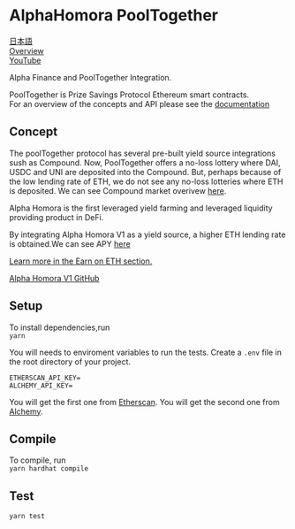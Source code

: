 # AlphaHomora PoolTogether

[日本語](docs/ja/README_JA.md)  
[Overview](docs/en/overview.md)  
[YouTube](https://www.youtube.com/watch?v=viwcBIKxW-s)

Alpha Finance and PoolTogether Integration.

PoolTogether is Prize Savings Protocol Ethereum smart contracts.  
For an overview of the concepts and API please see the [documentation](https://docs.pooltogether.com/)

## Concept

The poolTogether protocol has several pre-built yield source integrations sush as Compound. Now, PoolTogether offers a no-loss lottery where DAI, USDC and UNI are deposited into the Compound. But, perhaps because of the low lending rate of ETH, we do not see any no-loss lotteries where ETH is deposited. We can see Compound market overivew [here](https://compound.finance/markets).

Alpha Homora is the first leveraged yield farming and leveraged liquidity providing product in DeFi.

By integrating Alpha Homora V1 as a yield source, a higher ETH lending rate is obtained.We can see APY [here](https://homora.alphafinance.io/earn)

[Learn more in the Earn on ETH section.](https://alphafinancelab.gitbook.io/alpha-homora/#earn-on-eth)

[Alpha Homora V1 GitHub](https://github.com/AlphaFinanceLab/alphahomora)

## Setup

To install dependencies,run  
`yarn`

You will needs to enviroment variables to run the tests.
Create a `.env` file in the root directory of your project.

```
ETHERSCAN_API_KEY=
ALCHEMY_API_KEY=
```

You will get the first one from [Etherscan](https://etherscan.io/).
You will get the second one from [Alchemy](https://dashboard.alchemyapi.io/).

## Compile

To compile, run  
`yarn hardhat compile`

## Test

`yarn test`
